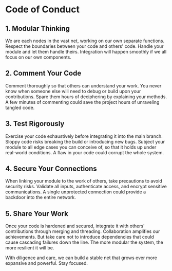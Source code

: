 # Code of Conduct 

## 1. Modular Thinking

We are each nodes in the vast net, working on our own separate functions. Respect the boundaries between your code and others' code. Handle your module and let them handle theirs. Integration will happen smoothly if we all focus on our own components.

## 2. Comment Your Code  

Comment thoroughly so that others can understand your work. You never know when someone else will need to debug or build upon your contributions. Spare them hours of deciphering by explaining your methods. A few minutes of commenting could save the project hours of unraveling tangled code.

## 3. Test Rigorously

Exercise your code exhaustively before integrating it into the main branch. Sloppy code risks breaking the build or introducing new bugs. Subject your module to all edge cases you can conceive of, so that it holds up under real-world conditions. A flaw in your code could corrupt the whole system.

## 4. Secure Your Connections

When linking your module to the work of others, take precautions to avoid security risks. Validate all inputs, authenticate access, and encrypt sensitive communications. A single unprotected connection could provide a backdoor into the entire network.  

## 5. Share Your Work

Once your code is hardened and secured, integrate it with others' contributions through merging and threading. Collaboration amplifies our achievements. But take care not to introduce dependencies that could cause cascading failures down the line. The more modular the system, the more resilient it will be.

With diligence and care, we can build a stable net that grows ever more expansive and powerful. Stay focused.
